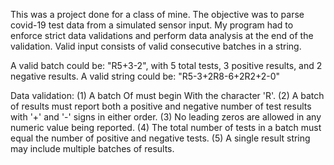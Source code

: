 This was a project done for a class of mine. The objective was to parse covid-19 test data from a simulated sensor input.
My program had to enforce strict data validations and perform data analysis at the end of the validation.
Valid input consists of valid consecutive batches in a string. 

A valid batch could be: "R5+3-2", with 5 total tests, 3 positive results, and 2 negative results.
A valid string could be: "R5-3+2R8-6+2R2+2-0"

Data validation:
(1) A batch Of must begin With the character 'R'.
(2) A batch of results must report both a positive and negative number of test results with '+' and '-' signs in either order.
(3) No leading zeros are allowed in any numeric value being reported.
(4) The total number of tests in a batch must equal the number of positive and negative tests.
(5) A single result string may include multiple batches of results.


